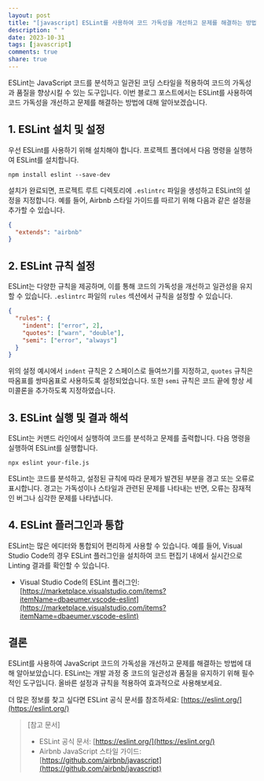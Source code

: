 ```yaml
---
layout: post
title: "[javascript] ESLint를 사용하여 코드 가독성을 개선하고 문제를 해결하는 방법"
description: " "
date: 2023-10-31
tags: [javascript]
comments: true
share: true
---
```


ESLint는 JavaScript 코드를 분석하고 일관된 코딩 스타일을 적용하여 코드의 가독성과 품질을 향상시킬 수 있는 도구입니다. 이번 블로그 포스트에서는 ESLint를 사용하여 코드 가독성을 개선하고 문제를 해결하는 방법에 대해 알아보겠습니다.

## 1. ESLint 설치 및 설정

우선 ESLint를 사용하기 위해 설치해야 합니다. 프로젝트 폴더에서 다음 명령을 실행하여 ESLint를 설치합니다.

```
npm install eslint --save-dev
```

설치가 완료되면, 프로젝트 루트 디렉토리에 `.eslintrc` 파일을 생성하고 ESLint의 설정을 지정합니다. 예를 들어, Airbnb 스타일 가이드를 따르기 위해 다음과 같은 설정을 추가할 수 있습니다.

```json
{
  "extends": "airbnb"
}
```

## 2. ESLint 규칙 설정

ESLint는 다양한 규칙을 제공하며, 이를 통해 코드의 가독성을 개선하고 일관성을 유지할 수 있습니다. `.eslintrc` 파일의 `rules` 섹션에서 규칙을 설정할 수 있습니다.

```json
{
  "rules": {
    "indent": ["error", 2],
    "quotes": ["warn", "double"],
    "semi": ["error", "always"]
  }
}
```

위의 설정 예시에서 `indent` 규칙은 2 스페이스로 들여쓰기를 지정하고, `quotes` 규칙은 따옴표를 쌍따옴표로 사용하도록 설정되었습니다. 또한 `semi` 규칙은 코드 끝에 항상 세미콜론을 추가하도록 지정하였습니다.

## 3. ESLint 실행 및 결과 해석

ESLint는 커맨드 라인에서 실행하여 코드를 분석하고 문제를 출력합니다. 다음 명령을 실행하여 ESLint를 실행합니다.

```
npx eslint your-file.js
```

ESLint는 코드를 분석하고, 설정된 규칙에 따라 문제가 발견된 부분을 경고 또는 오류로 표시합니다. 경고는 가독성이나 스타일과 관련된 문제를 나타내는 반면, 오류는 잠재적인 버그나 심각한 문제를 나타냅니다.

## 4. ESLint 플러그인과 통합

ESLint는 많은 에디터와 통합되어 편리하게 사용할 수 있습니다. 예를 들어, Visual Studio Code의 경우 ESLint 플러그인을 설치하여 코드 편집기 내에서 실시간으로 Linting 결과를 확인할 수 있습니다.

- Visual Studio Code의 ESLint 플러그인: [https://marketplace.visualstudio.com/items?itemName=dbaeumer.vscode-eslint](https://marketplace.visualstudio.com/items?itemName=dbaeumer.vscode-eslint)

## 결론

ESLint를 사용하여 JavaScript 코드의 가독성을 개선하고 문제를 해결하는 방법에 대해 알아보았습니다. ESLint는 개발 과정 중 코드의 일관성과 품질을 유지하기 위해 필수적인 도구입니다. 올바른 설정과 규칙을 적용하여 효과적으로 사용해보세요.

더 많은 정보를 찾고 싶다면 ESLint 공식 문서를 참조하세요: [https://eslint.org/](https://eslint.org/)

> [참고 문서]
>
> - ESLint 공식 문서: [https://eslint.org/](https://eslint.org/)
> - Airbnb JavaScript 스타일 가이드: [https://github.com/airbnb/javascript](https://github.com/airbnb/javascript)